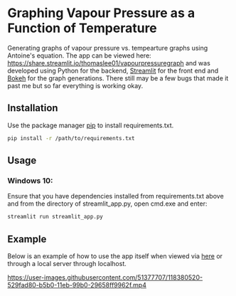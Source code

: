 # Graphing Vapour Pressure as a Function of Temperature 
Generating graphs of vapour pressure vs. tempearture graphs using Antoine's equation. The app can be viewed here: https://share.streamlit.io/thomaslee01/vapourpressuregraph and was developed using Python for the backend, [Streamlit](https://streamlit.io/) for the front end and [Bokeh](https://bokeh.org/) for the graph generations. There still may be a few bugs that made it past me but so far everything is working okay. 

## Installation

Use the package manager [pip](https://pip.pypa.io/en/stable/) to install requirements.txt.

```bash
pip install -r /path/to/requirements.txt
```

## Usage

### Windows 10:

Ensure that you have dependencies installed from requirements.txt above and from the directory of streamlit_app.py, open cmd.exe and enter:

```bash
streamlit run streamlit_app.py
```

## Example
Below is an example of how to use the app itself when viewed via [here](https://share.streamlit.io/thomaslee01/vapourpressuregraph) or through a
local server through localhost. 

https://user-images.githubusercontent.com/51377707/118380520-529fad80-b5b0-11eb-99b0-29658ff9962f.mp4
